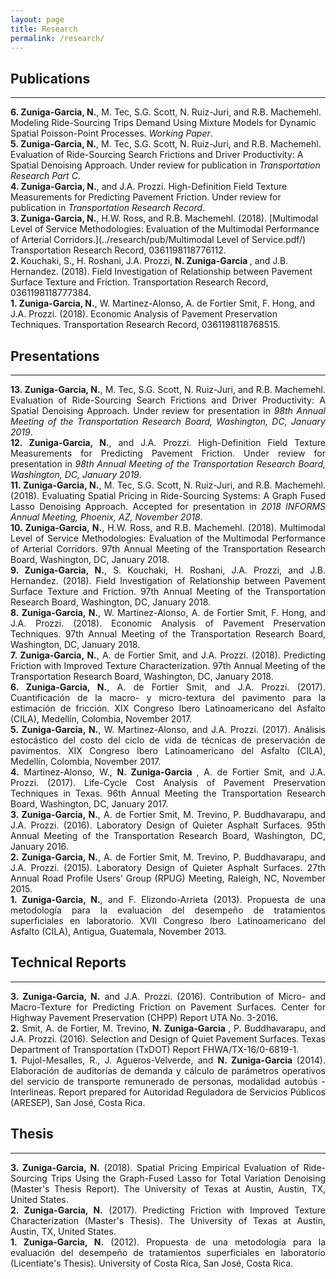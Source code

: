 ```yaml
---
layout: page
title: Research
permalink: /research/
---
```



  
## Publications
___
<b>6. Zuniga-Garcia, N.</b>, M. Tec, S.G. Scott, N. Ruiz-Juri, and R.B. Machemehl. Modeling Ride-Sourcing Trips Demand Using Mixture Models for Dynamic Spatial Poisson-Point Processes. <i> Working Paper</i>.
<br>
<b>5. Zuniga-Garcia, N.</b>, M. Tec, S.G. Scott, N. Ruiz-Juri, and R.B. Machemehl. Evaluation of Ride-Sourcing Search Frictions and Driver Productivity: A Spatial Denoising Approach. Under review for publication in <i>Transportation Research Part C</i>.
<br>
<b>4. Zuniga-Garcia, N.</b>, and J.A. Prozzi. High-Definition Field Texture Measurements for Predicting Pavement Friction. Under review for publication in <i>Transportation Research Record</i>. 
<br>
<b>3. Zuniga-Garcia, N.</b>, H.W. Ross, and R.B. Machemehl. (2018). [Multimodal Level of Service Methodologies: Evaluation of the Multimodal Performance of Arterial Corridors.](../research/pub/Multimodal Level of Service.pdf/) Transportation Research Record, 0361198118776112.
<br>
<b>2. </b> Kouchaki, S., H. Roshani, J.A. Prozzi, <b> N. Zuniga-Garcia </b>, and J.B. Hernandez. (2018). Field Investigation of Relationship between Pavement Surface Texture and Friction. Transportation Research Record, 0361198118777384.
<br>
<b>1. Zuniga-Garcia, N.</b>, W. Martinez-Alonso, A. de Fortier Smit, F. Hong, and J.A. Prozzi. (2018). Economic Analysis of Pavement Preservation Techniques. Transportation Research Record, 0361198118768515.


## Presentations
___
<p align="justify">
<b>13. Zuniga-Garcia, N.</b>, M. Tec, S.G. Scott, N. Ruiz-Juri, and R.B. Machemehl. Evaluation of Ride-Sourcing Search Frictions and Driver Productivity: A Spatial Denoising Approach. Under review for presentation in <i>98th Annual Meeting of the Transportation Research Board, Washington, DC, January 2019</i>.
<br>
<b>12. Zuniga-Garcia, N.</b>, and J.A. Prozzi. High-Definition Field Texture Measurements for Predicting Pavement Friction. Under review for presentation in <i> 98th Annual Meeting of the Transportation Research Board, Washington, DC, January 2019</i>.
<br>
<b>11. Zuniga-Garcia, N.</b>, M. Tec, S.G. Scott, N. Ruiz-Juri, and R.B. Machemehl. (2018). Evaluating Spatial Pricing in Ride-Sourcing Systems: A
Graph Fused Lasso Denoising Approach. Accepted for presentation in <i> 2018 INFORMS Annual Meeting, Phoenix, AZ, November 2018</i>.
<br>
<b>10. Zuniga-Garcia, N.</b>, H.W. Ross, and R.B. Machemehl. (2018). Multimodal Level of Service Methodologies: Evaluation of the Multimodal Performance of Arterial Corridors. 97th Annual Meeting of the Transportation Research Board, Washington, DC, January 2018.
<br>
<b> 9. Zuniga-Garcia, N.</b>, S. Kouchaki, H. Roshani, J.A. Prozzi, and J.B. Hernandez. (2018). Field Investigation of Relationship between Pavement Surface Texture and Friction. 97th Annual Meeting of the Transportation Research Board, Washington, DC, January 2018.
<br>
<b>8. Zuniga-Garcia, N.</b>, W. Martinez-Alonso, A. de Fortier Smit, F. Hong, and J.A. Prozzi. (2018). Economic Analysis of Pavement Preservation Techniques. 97th Annual Meeting of the Transportation Research Board, Washington, DC, January 2018.
<br>
<b>7. Zuniga-Garcia, N.</b>, A. de Fortier Smit, and J.A. Prozzi. (2018). Predicting Friction with Improved Texture Characterization. 97th Annual Meeting of the Transportation Research Board, Washington, DC, January 2018.
<br>
<b>6. Zuniga-Garcia, N.</b>, A. de Fortier Smit, and J.A. Prozzi. (2017). Cuantificación de la macro- y micro-textura del pavimento para la estimación de fricción. XIX Congreso Ibero Latinoamericano del Asfalto (CILA), Medellín, Colombia, November 2017.
<br>
<b>5. Zuniga-Garcia, N.</b>, W. Martinez-Alonso, and J.A. Prozzi. (2017). Análisis estocástico del costo del ciclo de vida de técnicas de preservación de pavimentos. XIX Congreso Ibero Latinoamericano del Asfalto (CILA), Medellín, Colombia, November 2017.
<br>
<b>4.</b> Martinez-Alonso, W., <b>N. Zuniga-Garcia </b>, A. de Fortier Smit, and J.A. Prozzi. (2017). Life-Cycle Cost Analysis of Pavement Preservation Techniques in Texas. 96th Annual Meeting the Transportation Research Board, Washington, DC, January 2017.
<br>
<b>3. Zuniga-Garcia, N.</b>, A. de Fortier Smit, M. Trevino, P. Buddhavarapu,  and J.A. Prozzi. (2016). Laboratory Design of Quieter Asphalt Surfaces. 95th Annual Meeting of the Transportation Research Board, Washington, DC, January 2016.
<br>
<b>2. Zuniga-Garcia, N.</b>, A. de Fortier Smit, M. Trevino, P. Buddhavarapu,  and J.A. Prozzi. (2015). Laboratory Design of Quieter Asphalt Surfaces. 27th Annual Road Profile Users’ Group (RPUG) Meeting, Raleigh, NC, November 2015.
<br>
<b>1. Zuniga-Garcia, N.</b>, and F. Elizondo-Arrieta (2013). Propuesta de una metodología para la evaluación del desempeño de tratamientos superficiales en laboratorio. XVII Congreso Ibero Latinoamericano del Asfalto (CILA), Antigua, Guatemala, November 2013.
</p>

## Technical Reports
___
<p align="justify">
<b>3. Zuniga-Garcia, N.</b> and J.A. Prozzi. (2016). Contribution of Micro- and Macro-Texture for Predicting Friction on Pavement Surfaces. Center for Highway Pavement Preservation (CHPP) Report UTA No. 3-2016.
<br>
<b>2.</b> Smit, A. de Fortier, M. Trevino, <b> N. Zuniga-Garcia </b>, P. Buddhavarapu,  and J.A. Prozzi. (2016). Selection	and	Design	of	Quiet	Pavement Surfaces. Texas Department of Transportation (TxDOT) Report FHWA/TX-16/0-6819-1.
<br>
<b>1.</b> Pujol-Mesalles, R., J. Agueros-Velverde, and <b> N. Zuniga-Garcia </b> (2014). Elaboración de auditorías de demanda y cálculo de parámetros operativos del servicio de transporte remunerado de personas, modalidad autobús - Interlineas. Report prepared for  Autoridad Reguladora de Servicios Públicos (ARESEP), San José, Costa Rica.
</p>

## Thesis
____
<p align="justify">
<b>3. Zuniga-Garcia, N.</b> (2018). Spatial Pricing Empirical Evaluation of Ride-Sourcing
Trips Using the Graph-Fused Lasso for Total Variation Denoising (Master's Thesis Report). The University of Texas at Austin, Austin, TX, United States.
<br>
<b>2. Zuniga-Garcia, N.</b> (2017). Predicting Friction with Improved Texture Characterization (Master's Thesis). The University of Texas at Austin, Austin, TX, United States. 
<br>
<b>1. Zuniga-Garcia, N.</b> (2012). Propuesta de una metodología para la evaluación del desempeño de tratamientos superficiales en laboratorio (Licentiate's Thesis). University of Costa Rica, San José, Costa Rica.
</p>
